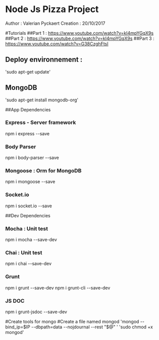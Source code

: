 # Node Js Pizza Project
Author : Valerian Pyckaert
Creation : 20/10/2017 

#Tutorials
##Part 1 : 
https://www.youtube.com/watch?v=kI4mpYGqX9s
##Part 2 : 
https://www.youtube.com/watch?v=kI4mpYGqX9s
##Part 3 : 
https://www.youtube.com/watch?v=G38CzghFtsI

## Deploy environnement :
'sudo apt-get update'
## MongoDB
'sudo apt-get install mongodb-org'

##App Dependencies
### Express  - Server framework
npm i express --save 

### Body Parser
npm i body-parser --save

### Mongoose : Orm for MongoDB
npm i mongoose --save

### Socket.io
npm i socket.io --save

##Dev Dependencies
### Mocha : Unit test
npm i mocha --save-dev

### Chai : Unit test
npm i chai --save-dev

### Grunt
npm i grunt --save-dev
npm i grunt-cli --save-dev

### JS DOC
npm i grunt-jsdoc --save-dev

#Create tools for mongo
#Create a file named mongod
'mongod --bind_ip=$IP --dbpath=data --nojdournal --rest "$@" '
'sudo chmod +x mongod'
